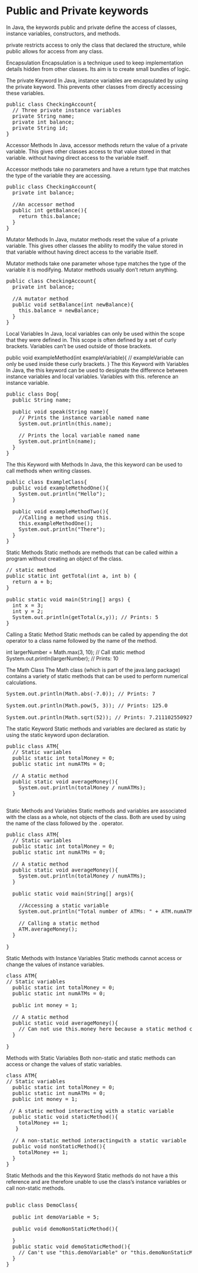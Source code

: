 <h1>Public and Private keywords</h1>
In Java, the keywords public and private define the access of classes, instance variables, constructors, and methods.

private restricts access to only the class that declared the structure, while public allows for access from any class.

Encapsulation
Encapsulation is a technique used to keep implementation details hidden from other classes. Its aim is to create small bundles of logic.

The private Keyword
In Java, instance variables are encapsulated by using the private keyword. This prevents other classes from directly accessing these variables.
<pre lang="java">
public class CheckingAccount{
  // Three private instance variables
  private String name;
  private int balance;
  private String id;
}
</pre>
Accessor Methods
In Java, accessor methods return the value of a private variable. This gives other classes access to that value stored in that variable. without having direct access to the variable itself.

Accessor methods take no parameters and have a return type that matches the type of the variable they are accessing.
<pre lang="java">
public class CheckingAccount{
  private int balance;
  
  //An accessor method
  public int getBalance(){
    return this.balance;
  }
}
</pre>
Mutator Methods
In Java, mutator methods reset the value of a private variable. This gives other classes the ability to modify the value stored in that variable without having direct access to the variable itself.

Mutator methods take one parameter whose type matches the type of the variable it is modifying. Mutator methods usually don’t return anything.
<pre lang="java">
public class CheckingAccount{
  private int balance;
  
  //A mutator method
  public void setBalance(int newBalance){
    this.balance = newBalance;
  }
}
</pre>
Local Variables
In Java, local variables can only be used within the scope that they were defined in. This scope is often defined by a set of curly brackets. Variables can’t be used outside of those brackets.

public void exampleMethod(int exampleVariable){
  // exampleVariable can only be used inside these curly brackets.
}
The this Keyword with Variables
In Java, the this keyword can be used to designate the difference between instance variables and local variables. Variables with this. reference an instance variable.
<pre lang="java">
public class Dog{
  public String name;

  public void speak(String name){
    // Prints the instance variable named name
    System.out.println(this.name);

    // Prints the local variable named name
    System.out.println(name);
  }
}
</pre>
The this Keyword with Methods
In Java, the this keyword can be used to call methods when writing classes.
<pre lang="java">
public class ExampleClass{
  public void exampleMethodOne(){
    System.out.println("Hello");
  }

  public void exampleMethodTwo(){
    //Calling a method using this.
    this.exampleMethodOne();
    System.out.println("There");
  }
}
</pre>
Static Methods
Static methods are methods that can be called within a program without creating an object of the class.
<pre lang="java">
// static method
public static int getTotal(int a, int b) {
  return a + b;
}

public static void main(String[] args) {
  int x = 3;
  int y = 2;
  System.out.println(getTotal(x,y)); // Prints: 5
}
</pre>
Calling a Static Method
Static methods can be called by appending the dot operator to a class name followed by the name of the method.

int largerNumber = Math.max(3, 10); // Call static method
System.out.println(largerNumber); // Prints: 10

The Math Class
The Math class (which is part of the java.lang package) contains a variety of static methods that can be used to perform numerical calculations.
<pre lang="java">
System.out.println(Math.abs(-7.0)); // Prints: 7

System.out.println(Math.pow(5, 3)); // Prints: 125.0

System.out.println(Math.sqrt(52)); // Prints: 7.211102550927978
</pre>
The static Keyword
Static methods and variables are declared as static by using the static keyword upon declaration.
<pre lang="java">
public class ATM{
  // Static variables
  public static int totalMoney = 0;
  public static int numATMs = 0;

  // A static method
  public static void averageMoney(){
    System.out.println(totalMoney / numATMs);
  }
 </pre>
Static Methods and Variables
Static methods and variables are associated with the class as a whole, not objects of the class. Both are used by using the name of the class followed by the . operator.
<pre lang="java">
public class ATM{
  // Static variables
  public static int totalMoney = 0;
  public static int numATMs = 0;

  // A static method
  public static void averageMoney(){
    System.out.println(totalMoney / numATMs);
  }

  public static void main(String[] args){

    //Accessing a static variable
    System.out.println("Total number of ATMs: " + ATM.numATMs); 

    // Calling a static method
    ATM.averageMoney();
  }

}
</pre>
Static Methods with Instance Variables
Static methods cannot access or change the values of instance variables.
<pre lang="java">
class ATM{
// Static variables
  public static int totalMoney = 0;
  public static int numATMs = 0; 

  public int money = 1;

  // A static method
  public static void averageMoney(){
    // Can not use this.money here because a static method can't access instance variables
  }

}
</pre>
Methods with Static Variables
Both non-static and static methods can access or change the values of static variables.

<pre lang="java">
class ATM{
// Static variables 
  public static int totalMoney = 0; 
  public static int numATMs = 0; 
  public int money = 1;

 // A static method interacting with a static variable 
  public static void staticMethod(){ 
    totalMoney += 1;
   } 

  // A non-static method interactingwith a static variable 
  public void nonStaticMethod(){
    totalMoney += 1; 
  } 
}
</pre>


Static Methods and the this Keyword
Static methods do not have a this reference and are therefore unable to use the class’s instance variables or call non-static methods.

<pre lang="java">

public class DemoClass{

  public int demoVariable = 5;

  public void demoNonStaticMethod(){
    
  }
  public static void demoStaticMethod(){
    // Can't use "this.demoVariable" or "this.demoNonStaticMethod()"
  }
}
</pre>
